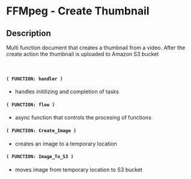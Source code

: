 
# FFMpeg - Create Thumbnail


## Description

Multi function document that creates a thumbnail from a video. After the create action the thumbnail is uploaded to Amazon S3 bucket


<br/>

#### `( FUNCTION: handler )`

* handles initilizing and completion of tasks

#### `( FUNCTION: flow )`

* async function that controls the procesing of functions


#### `( FUNCTION: Create_Image )`

* creates an image to a temporary location


#### `( FUNCTION: Image_To_S3 )`

* moves image from temporary location to S3 bucket


